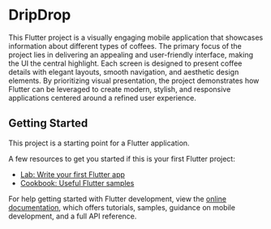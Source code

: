 # DripDrop
This Flutter project is a visually engaging mobile application that showcases information about different types of coffees. The primary focus of the project lies in delivering an appealing and user-friendly interface, making the UI the central highlight. Each screen is designed to present coffee details with elegant layouts, smooth navigation, and aesthetic design elements. By prioritizing visual presentation, the project demonstrates how Flutter can be leveraged to create modern, stylish, and responsive applications centered around a refined user experience.

## Getting Started

This project is a starting point for a Flutter application.

A few resources to get you started if this is your first Flutter project:

- [Lab: Write your first Flutter app](https://docs.flutter.dev/get-started/codelab)
- [Cookbook: Useful Flutter samples](https://docs.flutter.dev/cookbook)

For help getting started with Flutter development, view the
[online documentation](https://docs.flutter.dev/), which offers tutorials,
samples, guidance on mobile development, and a full API reference.
